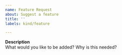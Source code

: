```yaml
---
name: Feature Request
about: Suggest a feature
title: ''
labels: kind/feature

---
```


**Description**  
What would you like to be added? Why is this needed?
